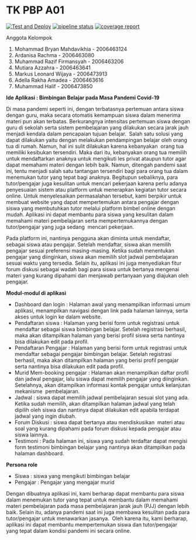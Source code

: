 # TK PBP A01

[![Test and Deploy][actions-badge]][commits-gh]
[![pipeline status][pipeline-badge]][commits-gl]
[![coverage report][coverage-badge]][commits-gl]

Anggota Kelompok

1. Mohammad Bryan Mahdavikhia - 2006463124
2. Ardanisa Rachma - 2006463080
3. Muhammad Razif Firmansyah - 2006463206
4. Mutiara Azzahra - 2006463641
5. Markus Leonard Wijaya - 2006473913
6. Adella Rakha Amadea - 2006463616
7. Muhammad Halif - 2006473850

**Ide Aplikasi : Bimbingan Belajar pada Masa Pandemi Covid-19**

Di masa pandemi seperti ini, dengan terbatasnya pertemuan antara siswa dengan guru, maka secara otomatis kemampuan siswa dalam menerima materi pun akan terbatas. Berkurangnya intensitas pertemuan siswa dengan guru di sekolah serta sistem pembelajaran yang dilakukan secara jarak jauh menjadi kendala dalam pencapaian tujuan belajar.  Salah satu solusi yang dapat dilakukan yaitu dengan melakukan pendampingan belajar oleh orang tua di rumah. Namun, hal ini sulit dilakukan karena kebanyakan  orang tua memiliki kesibukan tersendiri. Maka dari itu, kebanyakan orang tua memilih untuk mendaftarkan anaknya untuk mengikuti les privat ataupun tutor agar dapat memahami materi dengan lebih baik. Namun, ditengah pandemi saat ini, tentu menjadi salah satu tantangan tersendiri bagi para orang tua dalam menemukan tutor yang tepat bagi anaknya. Begitupun sebaliknya, para tutor/pengajar juga kesulitan untuk mencari pekerjaan karena perlu adanya penyesuaian sistem atau platform untuk menerapkan kegiatan tutor secara online. Untuk menyelesaikan permasalahan tersebut, kami berpikir untuk membuat website yang dapat mempertemukan antara pengajar dengan siswa yang membutuhkan tutor melalui platform bimbel online dengan mudah. Aplikasi ini dapat membantu para siswa yang kesulitan dalam memahami materi pembelajaran serta mempertemukannya dengan tutor/pengajar yang juga sedang  mencari pekerjaan. 

Pada platform ini, nantinya pengguna akan diminta untuk mendaftar, sebagai siswa atau pengajar. Setelah mendaftar, siswa akan memilih pengajar sesuai preferensi masing-masing. Ketika sudah menentukan pengajar yang diinginkan, siswa akan memilih slot jadwal pembelajaran sesuai waktu yang tersedia. Selain itu, aplikasi ini juga menyediakan fitur forum diskusi sebagai wadah bagi para siswa untuk bertanya mengenai materi yang kurang dipahami dan menjawab pertanyaan yang diajukan oleh pengajar.

**Modul-modul di aplikasi**
- Dashboard dan login : Halaman awal yang menampilkan informasi umum aplikasi, menampilkan navigasi dengan link pada halaman lainnya, serta akses untuk login ke dalam website.
- Pendaftaran siswa : Halaman yang berisi form untuk registrasi untuk mendaftar sebagai siswa bimbingan belajar. Setelah registrasi berhasil, maka akan ditampilkan halaman yang berisi profil siswa serta nantinya bisa dilakukan edit pada profil.
- Pendaftaran Pengajar : Halaman yang berisi form untuk registrasi untuk mendaftar sebagai pengajar bimbingan belajar. Setelah registrasi berhasil, maka akan ditampilkan halaman yang berisi profil pengajar serta nantinya bisa dilakukan edit pada profil.
- Murid Mem-booking pengajar : Halaman akan menampilkan daftar profil dan jadwal pengajar, lalu siswa dapat memilih pengajar yang diinginkan. Setelahnya, akan ditampilkan informasi kontak pengajar untuk kelanjutan mekanisme  pembelajaran.
- Jadwal : siswa dapat memilih jadwal pembelajaran sesuai slot yang ada. Ketika sudah memilih, akan ditampilkan halaman jadwal yang telah dipilih oleh siswa dan nantinya dapat dilakukan edit apabila terdapat jadwal yang ingin diubah.
- Forum Diskusi : siswa dapat bertanya atau mendiskusikan  materi atau soal yang kurang dipahami pada forum diskusi kepada pengajar atau siswa lainnya.
- Testimoni : Pada halaman ini, siswa yang sudah terdaftar dapat mengisi form testimoni bimbingan belajar yang nantinya akan ditampilkan pada halaman dashboard. 

**Persona role** 
- Siswa : siswa yang mengikuti bimbingan belajar
- Pengajar : Pengajar yang mengajar murid 

Dengan dibuatnya aplikasi ini, kami berharap dapat membantu para siswa dalam menemukan tutor yang tepat untuk membantu dalam memahami materi pembelajaran pada masa pembelajaran jarak jauh (PJJ) dengan lebih baik. Selain itu, adanya pandemi saat ini juga membawa kesulitan pada para tutor/pengajar untuk menawarkan jasanya.  Oleh karena itu, kami berharap, aplikasi ini dapat membantu mempertemukan siswa dan tutor/pengajar yang tepat dalam kondisi pandemi ini secara online.


[actions-badge]: https://github.com/laymonage/django-template-heroku/workflows/Test%20and%20Deploy/badge.svg
[commits-gh]: https://github.com/laymonage/django-template-heroku/commits/master
[pipeline-badge]: https://gitlab.com/laymonage/django-template-heroku/badges/master/pipeline.svg
[coverage-badge]: https://gitlab.com/laymonage/django-template-heroku/badges/master/coverage.svg
[commits-gl]: https://gitlab.com/laymonage/django-template-heroku/-/commits/master
[readme-en]: README.en.md
[heroku-dashboard]: https://dashboard.heroku.com
[djecrety]: https://djecrety.ir
[account-settings]: https://dashboard.heroku.com/account
[chromedriver]: https://chromedriver.chromium.org/downloads
[homebrew]: https://brew.sh
[ticket-21227]: https://code.djangoproject.com/ticket/21227
[bypass-cache]: https://en.wikipedia.org/wiki/Wikipedia:Bypass_your_cache
[flake8]: https://pypi.org/project/flake8
[pylint]: https://pypi.org/project/pylint
[black]: https://pypi.org/project/black
[isort]: https://pypi.org/project/isort
[template]: https://docs.djangoproject.com/en/3.1/ref/django-admin/#cmdoption-startproject-template
[repo-gh]: https://github.com/laymonage/django-template-heroku
[repo-gl]: https://gitlab.com/laymonage/django-template-heroku
